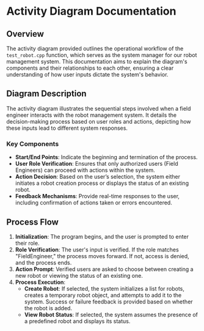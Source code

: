 # Activity Diagram Documentation

## Overview

The activity diagram provided outlines the operational workflow of the `test_robot.cpp` function, which serves as the system manager for our robot management system. This documentation aims to explain the diagram's components and their relationships to each other, ensuring a clear understanding of how user inputs dictate the system's behavior.

## Diagram Description

The activity diagram illustrates the sequential steps involved when a field engineer interacts with the robot management system. It details the decision-making process based on user roles and actions, depicting how these inputs lead to different system responses.

### Key Components

- **Start/End Points**: Indicate the beginning and termination of the process.
- **User Role Verification**: Ensures that only authorized users (Field Engineers) can proceed with actions within the system.
- **Action Decision**: Based on the user’s selection, the system either initiates a robot creation process or displays the status of an existing robot.
- **Feedback Mechanisms**: Provide real-time responses to the user, including confirmation of actions taken or errors encountered.

## Process Flow

1. **Initialization**: The program begins, and the user is prompted to enter their role.
2. **Role Verification**: The user's input is verified. If the role matches "FieldEngineer," the process moves forward. If not, access is denied, and the process ends.
3. **Action Prompt**: Verified users are asked to choose between creating a new robot or viewing the status of an existing one.
4. **Process Execution**:
    - **Create Robot**: If selected, the system initializes a list for robots, creates a temporary robot object, and attempts to add it to the system. Success or failure feedback is provided based on whether the robot is added.
    - **View Robot Status**: If selected, the system assumes the presence of a predefined robot and displays its status.
